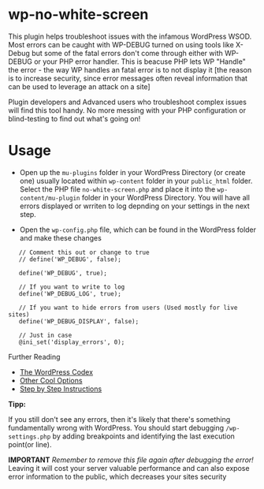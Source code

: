 # wp-no-white-screen

This plugin helps troubleshoot issues with the infamous WordPress WSOD. Most errors can be caught with WP-DEBUG turned on using tools like X-Debug but some of the fatal errors don't come through either with WP-DEBUG or your PHP error handler. This is beacuse PHP lets WP "Handle" the error - the way WP handles an fatal error is to not display it [the reason is to increase security, since error messages often reveal information that can be used to leverage an attack on a site]

Plugin developers and Advanced users who troubleshoot complex issues will find this tool handy. No more messing with your PHP configuration or blind-testing to find out what's going on!


# Usage

 * Open up the `mu-plugins` folder in your WordPress Directory (or create one) usually located within `wp-content` folder in your `public_html` folder. Select the PHP file `no-white-screen.php` and place it into the `wp-content/mu-plugin` folder in your WordPress Directory. You will have all errors displayed or wrriten to log depnding on your settings in the next step. 

 * Open the `wp-config.php` file, which can be found in the WordPress folder and make these changes

 ```
    // Comment this out or change to true 
	// define('WP_DEBUG', false);

	define('WP_DEBUG', true);
	
	// If you want to write to log
	define('WP_DEBUG_LOG', true);

	// If you want to hide errors from users (Used mostly for live sites)
	define('WP_DEBUG_DISPLAY', false);

	// Just in case
	@ini_set('display_errors', 0);
 ```


Further Reading 

 * [The WordPress Codex](http://codex.wordpress.org/Debugging_in_WordPress)
 * [Other Cool Options](http://nacin.com/2010/04/23/5-ways-to-debug-wordpress/)
 * [Step by Step Instructions](http://fuelyourcoding.com/simple-debugging-with-wordpress/) 

**Tipp:**

If you still don't see any errors, then it's likely that there's something fundamentally wrong with WordPress. You should start debugging `/wp-settings.php` by adding breakpoints and identifying the last execution point(or line). 

**IMPORTANT** *Remember to remove this file again after debugging the error!*
Leaving it will cost your server valuable performance and can also expose error information to the public, which decreases your sites security
